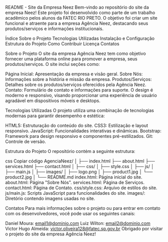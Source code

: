 README - Site da Empresa Neez Bem-vindo ao repositório do site da empresa Neez! Este projeto foi desenvolvido como parte de um trabalho acadêmico pelos alunos da FATEC RIO PRETO. O objetivo foi criar um site funcional e atraente para a empresa Agência Neez, destacando seus produtos/serviços e informações institucionais.

Índice Sobre o Projeto Tecnologias Utilizadas Instalação e Configuração Estrutura do Projeto Como Contribuir Licença Contatos

Sobre o Projeto O site da empresa Agência Neez tem como objetivo fornecer uma plataforma online para promover a empresa, seus produtos/serviços. O site inclui seções como:

Página Inicial: Apresentação da empresa e visão geral. Sobre Nós: Informações sobre a história e missão da empresa. Produtos/Serviços: Detalhes sobre os produtos/serviços oferecidos pela Agência Neez. Contato: Formulário de contato e informações para suporte. O design é moderno e responsivo, visando proporcionar uma experiência de usuário agradável em dispositivos móveis e desktops.

Tecnologias Utilizadas O projeto utiliza uma combinação de tecnologias modernas para garantir desempenho e estética:

HTML5: Estruturação do conteúdo do site. CSS3: Estilização e layout responsivo. JavaScript: Funcionalidades interativas e dinâmicas. Bootstrap: Framework para design responsivo e componentes pré-estilizados. Git: Controle de versão.

Estrutura do Projeto O repositório contém a seguinte estrutura:

css Copiar código AgenciaNeez/ │ ├── index.html ├── about.html ├── services.html ├── contact.html │ ├── css/ │ ├── style.css │ ├── js/ │ ├── main.js │ ├── images/ │ ├── logo.png │ ├── product1.jpg │ └── product2.jpg │ └── README.md index.html: Página inicial do site. about.html: Página "Sobre Nós". services.html: Página de Serviços. contact.html: Página de Contato. css/style.css: Arquivo de estilos do site. js/main.js: Scripts JavaScript para funcionalidades do site. images/: Diretório contendo imagens usadas no site.

Contatos Para mais informações sobre o projeto ou para entrar em contato com os desenvolvedores, você pode usar os seguintes canais:

Daniel Moura: email1@dominio.com Luiz Wilton: email2@dominio.com Victor Hugo Almeida: victor.oliveira128@fatec.sp.gov.br Obrigado por visitar o projeto do site da empresa Agência Neez!
